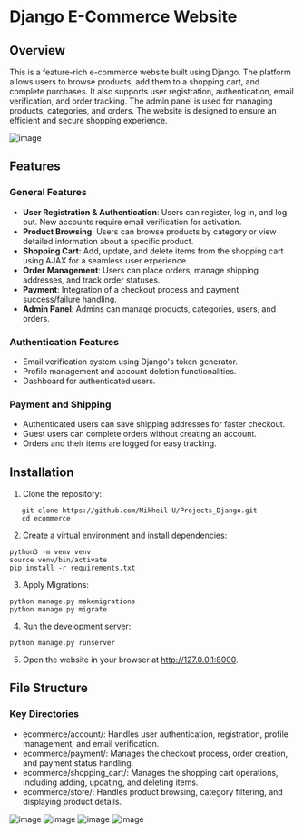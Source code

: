 # Django E-Commerce Website

## Overview

This is a feature-rich e-commerce website built using Django. The platform allows users to browse products, add them to a shopping cart, and complete purchases. It also supports user registration, authentication, email verification, and order tracking. The admin panel is used for managing products, categories, and orders. The website is designed to ensure an efficient and secure shopping experience.

![image](https://github.com/user-attachments/assets/dee5f208-d52b-40eb-8c82-3293a172eca3)



## Features

### General Features
- **User Registration & Authentication**: Users can register, log in, and log out. New accounts require email verification for activation.
- **Product Browsing**: Users can browse products by category or view detailed information about a specific product.
- **Shopping Cart**: Add, update, and delete items from the shopping cart using AJAX for a seamless user experience.
- **Order Management**: Users can place orders, manage shipping addresses, and track order statuses.
- **Payment**: Integration of a checkout process and payment success/failure handling.
- **Admin Panel**: Admins can manage products, categories, users, and orders.

### Authentication Features
- Email verification system using Django's token generator.
- Profile management and account deletion functionalities.
- Dashboard for authenticated users.

### Payment and Shipping
- Authenticated users can save shipping addresses for faster checkout.
- Guest users can complete orders without creating an account.
- Orders and their items are logged for easy tracking.

## Installation

1. Clone the repository:
```
   git clone https://github.com/Mikheil-U/Projects_Django.git
   cd ecommerce
```
2. Create a virtual environment and install dependencies:
```
python3 -m venv venv
source venv/bin/activate
pip install -r requirements.txt
```
3. Apply Migrations: 
```
python manage.py makemigrations
python manage.py migrate
```
4. Run the development server:
```
python manage.py runserver
```
5. Open the website in your browser at http://127.0.0.1:8000.

## File Structure
### Key Directories
* ecommerce/account/: Handles user authentication, registration, profile management, and email verification.
* ecommerce/payment/: Manages the checkout process, order creation, and payment status handling.
* ecommerce/shopping_cart/: Manages the shopping cart operations, including adding, updating, and deleting items.
* ecommerce/store/: Handles product browsing, category filtering, and displaying product details.

![image](https://github.com/user-attachments/assets/5dbde05c-9759-4811-882f-eecadb75ace2)
![image](https://github.com/user-attachments/assets/9a55e3d9-2fcc-49bb-95fb-934d60688c0d)
![image](https://github.com/user-attachments/assets/88d19629-fd7f-4570-bac3-74eb6b9a666d)
![image](https://github.com/user-attachments/assets/280cff38-a251-4719-a8e8-f8543769c83c)






















